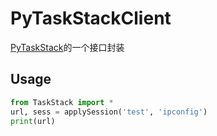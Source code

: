 # PyTaskStackClient
[PyTaskStack]()的一个接口封装

## Usage
```python
from TaskStack import *
url, sess = applySession('test', 'ipconfig')
print(url)
```